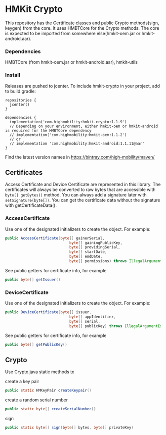 # HMKit Crypto

This repository has the Certificate classes and public Crypto methods(sign, keygen) from the core. It uses HMBTCore for the Crypto methods. The core is expected to be imported from somewhere else(hmkit-oem.jar or hmkit-android.aar).

### Dependencies

HMBTCore (from hmkit-oem.jar or hmkit-android.aar), hmkit-utils

### Install

Releases are pushed to jcenter. To include hmkit-crypto in your project, add to build.gradle:

```
repositories {
  jcenter()
}

dependencies {
  implementation('com.highmobility:hmkit-crypto:1.1.9')
  // Depending on your environment, either hmkit-oem or hmkit-android is required for the HMBTCore dependency
  // implementation('com.highmobility:hmkit-oem:1.1.2')
  // or
  // implementation 'com.highmobility:hmkit-android:1.1.11@aar'
}
```

Find the latest version names in https://bintray.com/high-mobility/maven/

## Certificates

Access Certificate and Device Certificate are represented in this library. The certificates will always be converted to raw bytes that are accessible with `byte[] getBytes()` method.
You can always add a signature later with `setSignature(byte[])`. You can get the certificate data without 
the signature with getCertificateData().

### AccessCertificate
Use one of the designated initializers to create the object. For example:

```java
public AccessCertificate(byte[] gainerSerial,
                             byte[] gainingPublicKey,
                             byte[] providingSerial,
                             byte[] startDate,
                             byte[] endDate,
                             byte[] permissions) throws IllegalArgumentException {
```

See public getters for certificate info, for example

```java
public byte[] getIssuer()
```

### DeviceCertificate
Use one of the designated initializers to create the object. For example:

```java
public DeviceCertificate(byte[] issuer,
                             byte[] appIdentifier,
                             byte[] serial,
                             byte[] publicKey) throws IllegalArgumentException
```

See public getters for certificate info, for example

```java
public byte[] getPublicKey()
```

## Crypto ##
Use Crypto.java static methods to

create a key pair
```java
public static HMKeyPair createKeypair()
```

create a random serial number
```java
public static byte[] createSerialNumber()
```

sign

```java
public static byte[] sign(byte[] bytes, byte[] privateKey) 
```
